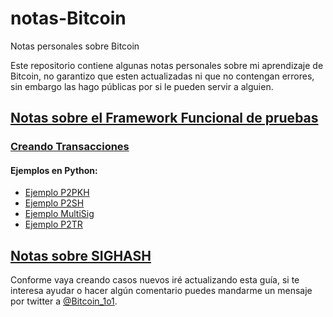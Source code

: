 # notas-Bitcoin
Notas personales sobre Bitcoin

Este repositorio contiene algunas notas personales sobre mi aprendizaje de Bitcoin, no garantizo que esten actualizadas ni que no contengan errores, sin embargo las hago públicas por si le pueden servir a alguien.

## [Notas sobre el Framework Funcional de pruebas](test_framework/test_framework_notas.md)
###  [Creando Transacciones](test_framework/creando_transacciones.md)
####  Ejemplos en Python:
* [Ejemplo P2PKH](test_framework/mi_ejemplo_tx_P2PKH.py)
* [Ejemplo P2SH](test_framework/mi_ejemplo_tx_P2SH.py)
* [Ejemplo MultiSig](test_framework/mi_ejemplo_tx_MultiSig.py)
* [Ejemplo P2TR](test_framework/mi_ejemplo_tx_P2TR.py)

## [Notas sobre SIGHASH](SigHash/SigHash.md)

Conforme vaya creando casos nuevos iré actualizando esta guía, si te interesa ayudar o hacer algún comentario puedes mandarme un mensaje por twitter a [@Bitcoin_1o1](https://twitter.com/bitcoin_1o1).